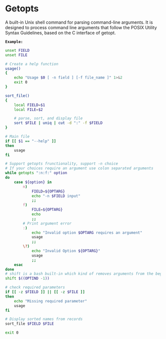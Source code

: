 # Getopts

A built-in Unix shell command for parsing command-line arguments. It is designed to process command line arguments that follow the POSIX Utility Syntax Guidelines, based on the C interface of getopt.

**`Example:`**

```bash
unset FIELD
unset FILE

# Create a help function
usage()
{
    echo "Usage $0 [ -n field ] [-f file_name ]" 1>&2
    exit 0
}

sort_file()
{
	local FIELD=$1
	local FILE=$2

	# parse, sort, and display file
	sort $FILE | uniq | cut -d ":" -f $FIELD
}

# Main file
if [[ $1 == "--help" ]]
then
    usage
fi

# Support getopts frunctionality, support -n choice
# If your choices require an argument use colon separated arguments
while getopts ":n:f:" option
do
    case ${option} in
        n)
            FIELD=${OPTARG}
            echo "-n $FIELD input"
        	;;
		f)
			FILE=${OPTARG}
			echo
			;;
		# Print argument error
		:)
			echo "Invalid option $OPTARG requires an argument"
			usage
			;;
        \?)
            echo "Invalid Option ${OPTARG}"
            usage
        	;;
    esac
done
# shift is a bash built-in which kind of removes arguments from the beginning of the argument list.
shift $((OPTIND -1))

# check required parameters
if [[ -z $FIELD ]] || [[ -z $FILE ]]
then
    echo "Missing required parameter"
	usage
fi

# Display sorted names from records
sort_file $FIELD $FILE

exit 0
```
